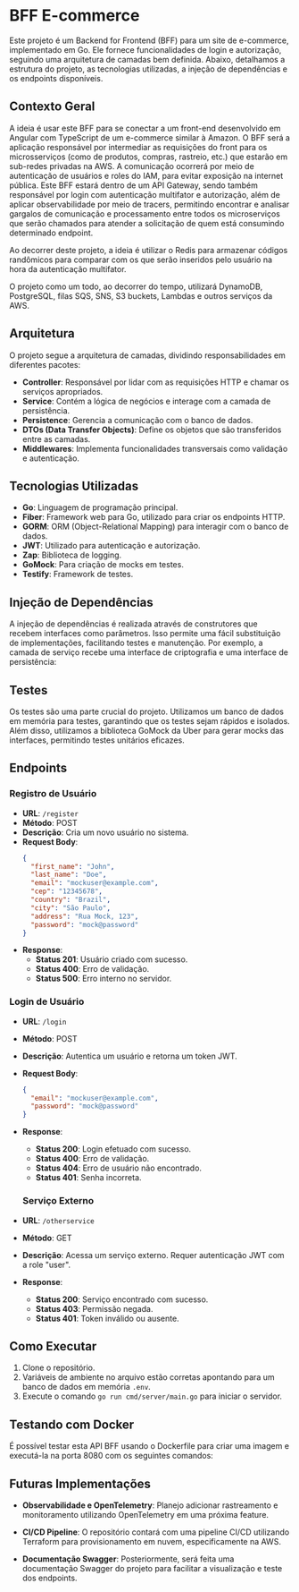 # BFF E-commerce

Este projeto é um Backend for Frontend (BFF) para um site de e-commerce, implementado em Go. Ele fornece funcionalidades de login e autorização, seguindo uma arquitetura de camadas bem definida. Abaixo, detalhamos a estrutura do projeto, as tecnologias utilizadas, a injeção de dependências e os endpoints disponíveis.

## Contexto Geral

A ideia é usar este BFF para se conectar a um front-end desenvolvido em Angular com TypeScript de um e-commerce similar à Amazon. O BFF será a aplicação responsável por intermediar as requisições do front para os microsserviços (como de produtos, compras, rastreio, etc.) que estarão em sub-redes privadas na AWS. A comunicação ocorrerá por meio de autenticação de usuários e roles do IAM, para evitar exposição na internet pública. Este BFF estará dentro de um API Gateway, sendo também responsável por login com autenticação multifator e autorização, além de aplicar observabilidade por meio de tracers, permitindo encontrar e analisar gargalos de comunicação e processamento entre todos os microserviços que serão chamados para atender a solicitação de quem está consumindo determinado endpoint.

Ao decorrer deste projeto, a ideia é utilizar o Redis para armazenar códigos randômicos para comparar com os que serão inseridos pelo usuário na hora da autenticação multifator.

O projeto como um todo, ao decorrer do tempo, utilizará DynamoDB, PostgreSQL, filas SQS, SNS, S3 buckets, Lambdas e outros serviços da AWS.

## Arquitetura

O projeto segue a arquitetura de camadas, dividindo responsabilidades em diferentes pacotes:

- **Controller**: Responsável por lidar com as requisições HTTP e chamar os serviços apropriados.
- **Service**: Contém a lógica de negócios e interage com a camada de persistência.
- **Persistence**: Gerencia a comunicação com o banco de dados.
- **DTOs (Data Transfer Objects)**: Define os objetos que são transferidos entre as camadas.
- **Middlewares**: Implementa funcionalidades transversais como validação e autenticação.

## Tecnologias Utilizadas

- **Go**: Linguagem de programação principal.
- **Fiber**: Framework web para Go, utilizado para criar os endpoints HTTP.
- **GORM**: ORM (Object-Relational Mapping) para interagir com o banco de dados.
- **JWT**: Utilizado para autenticação e autorização.
- **Zap**: Biblioteca de logging.
- **GoMock**: Para criação de mocks em testes.
- **Testify**: Framework de testes.

## Injeção de Dependências

A injeção de dependências é realizada através de construtores que recebem interfaces como parâmetros. Isso permite uma fácil substituição de implementações, facilitando testes e manutenção. Por exemplo, a camada de serviço recebe uma interface de criptografia e uma interface de persistência:

## Testes

Os testes são uma parte crucial do projeto. Utilizamos um banco de dados em memória para testes, garantindo que os testes sejam rápidos e isolados. Além disso, utilizamos a biblioteca GoMock da Uber para gerar mocks das interfaces, permitindo testes unitários eficazes.

## Endpoints

### Registro de Usuário

- **URL**: `/register`
- **Método**: POST
- **Descrição**: Cria um novo usuário no sistema.
- **Request Body**:
  ```json
  {
    "first_name": "John",
    "last_name": "Doe",
    "email": "mockuser@example.com",
    "cep": "12345678",
    "country": "Brazil",
    "city": "São Paulo",
    "address": "Rua Mock, 123",
    "password": "mock@password"
  }
  ```
- **Response**:
  - **Status 201**: Usuário criado com sucesso.
  - **Status 400**: Erro de validação.
  - **Status 500**: Erro interno no servidor.

### Login de Usuário

- **URL**: `/login`
- **Método**: POST
- **Descrição**: Autentica um usuário e retorna um token JWT.
- **Request Body**:
  ```json
  {
    "email": "mockuser@example.com",
    "password": "mock@password"
  }
  ```
- **Response**:
  - **Status 200**: Login efetuado com sucesso.
  - **Status 400**: Erro de validação.
  - **Status 404**: Erro de usuário não encontrado.
  - **Status 401**: Senha incorreta.

  ### Serviço Externo

- **URL**: `/otherservice`
- **Método**: GET
- **Descrição**: Acessa um serviço externo. Requer autenticação JWT com a role "user".
- **Response**:
  - **Status 200**: Serviço encontrado com sucesso.
  - **Status 403**: Permissão negada.
  - **Status 401**: Token inválido ou ausente.

## Como Executar

1. Clone o repositório.
2. Variáveis de ambiente no arquivo estão corretas apontando para um banco de dados em memória `.env`.
3. Execute o comando `go run cmd/server/main.go` para iniciar o servidor.

## Testando com Docker

É possível testar esta API BFF usando o Dockerfile para criar uma imagem e executá-la na porta 8080 com os seguintes comandos:

## Futuras Implementações

- **Observabilidade e OpenTelemetry**: Planejo adicionar rastreamento e monitoramento utilizando OpenTelemetry em uma próxima feature.

- **CI/CD Pipeline**: O repositório contará com uma pipeline CI/CD utilizando Terraform para provisionamento em nuvem, especificamente na AWS.

- **Documentação Swagger**: Posteriormente, será feita uma documentação Swagger do projeto para facilitar a visualização e teste dos endpoints.
